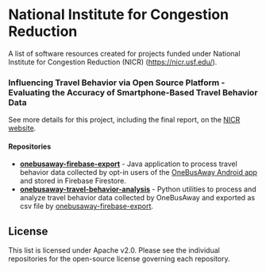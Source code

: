 # National Institute for Congestion Reduction

A list of software resources created for projects funded under National Institute for Congestion Reduction (NICR) (https://nicr.usf.edu/).

### Influencing Travel Behavior via Open Source Platform - Evaluating the Accuracy of Smartphone-Based Travel Behavior Data

See more details for this project, including the final report, on the [NICR website](https://nicr.usf.edu/2020/12/11/3-1-influencing-travel-behavior-via-open-source-platform/).

#### Repositories
* [**onebusaway-firebase-export**](https://github.com/CUTR-at-USF/onebusaway-firebase-export) - Java application to process travel behavior data collected by opt-in users of the [OneBusAway Android app](https://github.com/OneBusAway/onebusaway-android) and stored in Firebase Firestore.
* [**onebusaway-travel-behavior-analysis**](https://github.com/CUTR-at-USF/onebusaway-travel-behavior-analysis) - Python utilities to process and analyze travel behavior data collected by OneBusAway and exported as csv file by [onebusaway-firebase-export](https://github.com/CUTR-at-USF/onebusaway-firebase-export).

## License

This list is licensed under Apache v2.0. Please see the individual repositories for the open-source license governing each repository.
